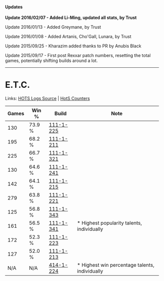 #### Updates
**Update 2016/02/07 - Added Li-Ming, updated all stats, by Trust**

Update 2016/01/13 - Added Greymane, by Trust

Update 2016/01/08 - Added Artanis, Cho'Gall, Lunara, by Trust

Update 2015/09/25 - Kharazim added thanks to PR by Anubis Black

Update 2015/09/17 - First post Rexxar patch numbers, resetting the total games, potentially shifting builds around a lot.

***

# E.T.C.

Links: [HOTS Logs Source](https://www.hotslogs.com/Sitewide/HeroDetails?Hero=E.T.C.) | [HotS Counters](http://hotscounters.com/#/hero/E.T.C.)

Games  | Win %  | Build     | Note
-----  | -----  | -----     | ----
130    | 73.9 % | [111-1-225](http://www.heroesfire.com/hots/talent-calculator/elite-tauren-chieftain#gOiv) | 
195    | 68.2 % | [111-1-211](http://www.heroesfire.com/hots/talent-calculator/elite-tauren-chieftain#gOih) | 
225    | 66.7 % | [111-1-321](http://www.heroesfire.com/hots/talent-calculator/elite-tauren-chieftain#gOkP) | 
130    | 64.6 % | [111-1-241](http://www.heroesfire.com/hots/talent-calculator/elite-tauren-chieftain#gOj9) | 
142    | 64.1 % | [111-1-215](http://www.heroesfire.com/hots/talent-calculator/elite-tauren-chieftain#gOil) | 
279    | 63.8 % | [111-1-221](http://www.heroesfire.com/hots/talent-calculator/elite-tauren-chieftain#gOir) | 
125    | 56.8 % | [111-1-343](http://www.heroesfire.com/hots/talent-calculator/elite-tauren-chieftain#gOkl) | 
161    | 56.5 % | [111-1-341](http://www.heroesfire.com/hots/talent-calculator/elite-tauren-chieftain#gOkj) | * Highest popularity talents, individually
172    | 52.3 % | [111-1-223](http://www.heroesfire.com/hots/talent-calculator/elite-tauren-chieftain#gOit) | 
127    | 52.0 % | [111-1-213](http://www.heroesfire.com/hots/talent-calculator/elite-tauren-chieftain#gOij) | 
N/A    | N/A    | [414-1-224](http://www.heroesfire.com/hots/talent-calculator/elite-tauren-chieftain#rySe) | * Highest win percentage talents, individually
